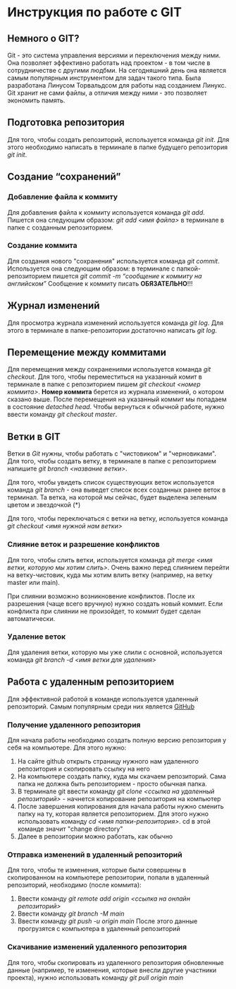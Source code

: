 # Инструкция по работе с GIT

## Немного о GIT?
Git - это система управления версиями и переключения между ними. Она позволяет эффективно работать над проектом - в том числе в сотрудничестве с другими людбми. На сегодняшний день она является самым популярным инструментом для задач такого типа. Была разработана Линусом Торвальдсом для работы над созданием Линукс. Git хранит не сами файлы, а отличия между ними - это позволяет экономить память. 

## Подготовка репозитория
Для того, чтобы создать репозиторий, используется команда *git init*. Для этого необходимо написать в терминале в папке будущего репозитория *git init*.

## Создание “сохранений”

### Добавление файла к коммиту
Для добавления файла к коммиту используется команда *git add*. Пишется она следующим образом:  *git add <имя файла>* в терминале в папке с созданным репозиторием.

### Создание коммита
Для создания нового "сохранения" используется команда *git commit*. Используется она следующим образом: в терминале с папкой-репозиторием пишется *git commit -m “сообщение к коммиту на английском”* Сообщение к коммиту писать **ОБЯЗАТЕЛЬНО**!!!

## Журнал изменений
Для просмотра журнала изменений используется команда *git log*. Для этого в терминале в папке-репозитории достаточно написать *git log*.

## Перемещение между коммитами
Для перемещения между сохранениями используется команда *git checkout*. Для того, чтобы переместиться на указанный комит в терминале в папке с репозиторием пишем *git checkout <номер коммита>*. **Номер коммита** берется из журнала изменений, о котором сказано выше. После перемещения на указанный коммит мы попадаем в состояние *detached head*. Чтобы вернуться к обычной работе, нужно ввести команду *git checkout master*.

## Ветки в GIT
Ветки в *Git* нужны, чтобы работать с "чистовиком" и "черновиками". Для того, чтобы создать ветку, в терминале в папке с репозиторием напишите *git branch <название ветки>*.

Для того, чтобы увидеть список существующих веток используется команда *git branch* - она выведет список всех созданных ранее веток в терминал. Та ветка, на которой мы сейчас, будет выделена зеленым цветом и звездочкой (*)

Для того, чтобы переключаться с ветки на ветку, используется команда *git checkout <имя нужной нам ветки>*

### Слияние веток и разрешение конфликтов
Для того, чтобы слить ветки, используется команда *git merge <имя ветки, которую мы хотим слить>*. Очень важно перед слиянием перейти на ветку-чистовик, куда мы хотим влить ветку (например, на ветку master или main).

При слиянии возможно возникновение конфликтов. После их разрешения (чаще всего вручную) нужно создать новый коммит. Если конфликта при слиянии не произойдет, то коммит будет сделан автоматически.

### Удаление веток
Для удаления ветки, которую мы уже слили с основной, используется команда *git branch -d <имя ветки для удаления>*

## Работа с удаленным репозиторием
Для эффективной работой в команде используется удаленный репозиторий. Самым популярным среди них является  [GitHub](https://github.com)
### Получение удаленного репозитория
Для начала работы необходимо создать полную версию репозитория у себя на компьютере. Для этого нужно:
1. На сайте github открыть страницу нужного нам удаленного репозитория и скопировать ссылку на него
2. На компьютере создать папку, куда мы скачаем репозиторий. Сама папка не должна быть репозиторием - просто обычная папка.
3. В терминале git ввести команду *git clone <ссылка на удаленный репозиторий>* - начнется копирование репозитория на компьютер
4. После завершения копирования для начала работы нужно сменить папку на ту, которая является репозиторием. Для этого нужно использовать команду *cd <имя папки-репозитория>*. cd в этой команде значит "change directory"
5. Далее в репозитории можно работать, как обычно

### Отправка изменений в удаленный репозиторий
Для того, чтобы те изменения, которые были совершены в скопированном на компьютере репозитории, попали в удаленный репозиторий, необходимо (после коммита):
1. Ввести команду *git remote add origin <ссылка на онлайн репозиторий>*
2. Ввести команду *git branch -M main*
3. Ввести команду *git push -u origin main*
После этого данные прогрузятся с компьютера в удаленный репозиторий

### Скачивание изменений удаленного репозитория
Для того, чтобы скопировать из удаленного репозитория обновленные данные (например, те изменения, которые внесли другие участники проекта), нужно использовать команду *git pull origin main*

